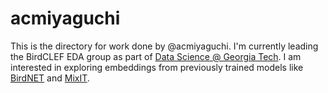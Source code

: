 # acmiyaguchi

This is the directory for work done by @acmiyaguchi.
I'm currently leading the BirdCLEF EDA group as part of [Data Science @ Georgia Tech][dsgt].
I am interested in exploring embeddings from previously trained models like [BirdNET] and [MixIT].

[dsgt]: https://datasciencegt.org/
[birdnet]: https://github.com/kahst/BirdNET
[mixit]: https://bird-mixit.github.io/
